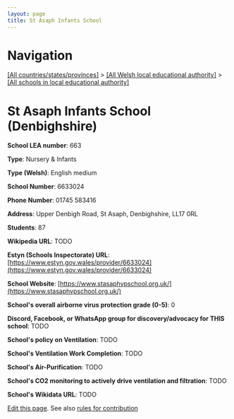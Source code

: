 ```yaml
---
layout: page
title: St Asaph Infants School
---
```

# Navigation

[[All countries/states/provinces]](../../..) > [[All Welsh local educational authority]](../..) > [[All schools in local educational authority]](..)

# St Asaph Infants School (Denbighshire)

**School LEA number**: 663

**Type**: Nursery & Infants

**Type (Welsh)**: English medium

**School Number**: 6633024

**Phone Number**: 01745 583416

**Address**: Upper Denbigh Road, St Asaph, Denbighshire, LL17 0RL

**Students**: 87

**Wikipedia URL**: TODO

**Estyn (Schools Inspectorate) URL**: [https://www.estyn.gov.wales/provider/6633024](https://www.estyn.gov.wales/provider/6633024)

**School Website**: [https://www.stasaphvpschool.org.uk/](https://www.stasaphvpschool.org.uk/)

**School's overall airborne virus protection grade (0-5)**: 0

**Discord, Facebook, or WhatsApp group for discovery/advocacy for THIS school**: TODO

**School's policy on Ventilation**: TODO

**School's Ventilation Work Completion**: TODO

**School's Air-Purification**: TODO

**School's CO2 monitoring to actively drive ventilation and filtration**: TODO

**School's Wikidata URL**: TODO




[Edit this page](https://github.com/ventilate-schools/Wales/edit/prif/./Denbighshire/St_Asaph_Infants_School.md). See also [rules for contribution](../../../contribution-rules/)